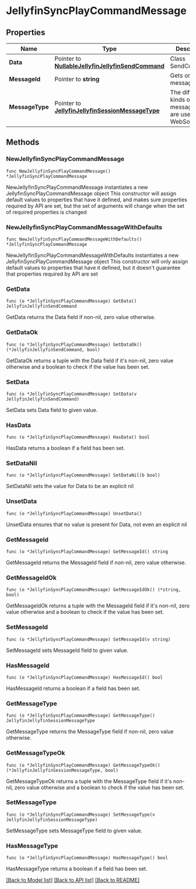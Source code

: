 # JellyfinSyncPlayCommandMessage

## Properties

Name | Type | Description | Notes
------------ | ------------- | ------------- | -------------
**Data** | Pointer to [**NullableJellyfinJellyfinSendCommand**](JellyfinSendCommand.md) | Class SendCommand. | [optional] 
**MessageId** | Pointer to **string** | Gets or sets the message id. | [optional] 
**MessageType** | Pointer to [**JellyfinJellyfinSessionMessageType**](JellyfinSessionMessageType.md) | The different kinds of messages that are used in the WebSocket api. | [optional] [readonly] [default to JELLYFINJELLYFINSESSIONMESSAGETYPE_SYNC_PLAY_COMMAND]

## Methods

### NewJellyfinSyncPlayCommandMessage

`func NewJellyfinSyncPlayCommandMessage() *JellyfinSyncPlayCommandMessage`

NewJellyfinSyncPlayCommandMessage instantiates a new JellyfinSyncPlayCommandMessage object
This constructor will assign default values to properties that have it defined,
and makes sure properties required by API are set, but the set of arguments
will change when the set of required properties is changed

### NewJellyfinSyncPlayCommandMessageWithDefaults

`func NewJellyfinSyncPlayCommandMessageWithDefaults() *JellyfinSyncPlayCommandMessage`

NewJellyfinSyncPlayCommandMessageWithDefaults instantiates a new JellyfinSyncPlayCommandMessage object
This constructor will only assign default values to properties that have it defined,
but it doesn't guarantee that properties required by API are set

### GetData

`func (o *JellyfinSyncPlayCommandMessage) GetData() JellyfinJellyfinSendCommand`

GetData returns the Data field if non-nil, zero value otherwise.

### GetDataOk

`func (o *JellyfinSyncPlayCommandMessage) GetDataOk() (*JellyfinJellyfinSendCommand, bool)`

GetDataOk returns a tuple with the Data field if it's non-nil, zero value otherwise
and a boolean to check if the value has been set.

### SetData

`func (o *JellyfinSyncPlayCommandMessage) SetData(v JellyfinJellyfinSendCommand)`

SetData sets Data field to given value.

### HasData

`func (o *JellyfinSyncPlayCommandMessage) HasData() bool`

HasData returns a boolean if a field has been set.

### SetDataNil

`func (o *JellyfinSyncPlayCommandMessage) SetDataNil(b bool)`

 SetDataNil sets the value for Data to be an explicit nil

### UnsetData
`func (o *JellyfinSyncPlayCommandMessage) UnsetData()`

UnsetData ensures that no value is present for Data, not even an explicit nil
### GetMessageId

`func (o *JellyfinSyncPlayCommandMessage) GetMessageId() string`

GetMessageId returns the MessageId field if non-nil, zero value otherwise.

### GetMessageIdOk

`func (o *JellyfinSyncPlayCommandMessage) GetMessageIdOk() (*string, bool)`

GetMessageIdOk returns a tuple with the MessageId field if it's non-nil, zero value otherwise
and a boolean to check if the value has been set.

### SetMessageId

`func (o *JellyfinSyncPlayCommandMessage) SetMessageId(v string)`

SetMessageId sets MessageId field to given value.

### HasMessageId

`func (o *JellyfinSyncPlayCommandMessage) HasMessageId() bool`

HasMessageId returns a boolean if a field has been set.

### GetMessageType

`func (o *JellyfinSyncPlayCommandMessage) GetMessageType() JellyfinJellyfinSessionMessageType`

GetMessageType returns the MessageType field if non-nil, zero value otherwise.

### GetMessageTypeOk

`func (o *JellyfinSyncPlayCommandMessage) GetMessageTypeOk() (*JellyfinJellyfinSessionMessageType, bool)`

GetMessageTypeOk returns a tuple with the MessageType field if it's non-nil, zero value otherwise
and a boolean to check if the value has been set.

### SetMessageType

`func (o *JellyfinSyncPlayCommandMessage) SetMessageType(v JellyfinJellyfinSessionMessageType)`

SetMessageType sets MessageType field to given value.

### HasMessageType

`func (o *JellyfinSyncPlayCommandMessage) HasMessageType() bool`

HasMessageType returns a boolean if a field has been set.


[[Back to Model list]](../README.md#documentation-for-models) [[Back to API list]](../README.md#documentation-for-api-endpoints) [[Back to README]](../README.md)


